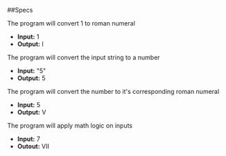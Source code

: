 ##Specs

The program will convert 1 to roman numeral
* **Input:** 1
* **Output:** I

The program will convert the input string to a number
* **Input:** "5"
* **Output:** 5

The program will convert the number to it's corresponding roman numeral
* **Input:** 5
* **Output:** V

The program will apply math logic on inputs
* **Input:** 7
* **Outout:** VII
